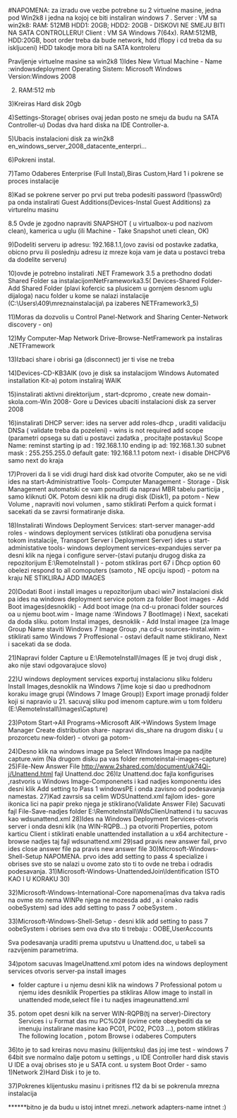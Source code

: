#NAPOMENA: za izradu ove vezbe potrebne su 2 virtuelne masine, jedna pod Win2k8 i jedna na kojoj ce biti instaliran windows 7 .
Server : 
VM sa win2k8: RAM: 512MB HDD1: 20GB; HDD2: 20GB - DISKOVI NE SMEJU BITI NA SATA CONTROLLERU!
Client : 
VM SA Windows 7(64x). RAM:512MB, HDD:20GB, boot order treba da bude network, hdd (flopy i cd treba da su iskljuceni) HDD takodje mora biti na SATA kontroleru

Pravljenje virtuelne masine sa win2k8
1)Ides New Virtual Machine - 
Name :windowsdeployment 
Operating Sistem: Microsoft Windows
Version:Windows 2008

2) RAM:512 mb

3)Kreiras Hard disk 20gb

4)Settings-Storage( obrises ovaj jedan posto ne smeju da budu na SATA Controller-u)
Dodas dva hard diska na IDE Controller-a.

5)Ubacis instalacioni disk za win2k8  en_windows_server_2008_datacente_enterpri...

6)Pokreni instal.

7)Tamo Odaberes Enterprise (Full Instal),Biras Custom,Hard 1 i pokrene se proces instalacije

8)Kad se pokrene server po prvi put treba podesiti password (!passw0rd) pa onda instalirati Guest Additions(Devices-Instal Guest Additions) za virturelnu masinu

8.5 Ovde je zgodno napraviti SNAPSHOT ( u virtualbox-u pod nazivom clean), kamerica u uglu (ili Machine  - Take Snapshot uneti clean, OK)

9)Dodeliti serveru ip adresu: 192.168.1.1,(ovo zavisi od postavke zadatka, obicno prvu ili poslednju adresu iz mreze koja vam je data u postavci treba da dodelite serveru)

10)ovde je potrebno instalirati .NET Framework 3.5 a prethodno dodati Shared Folder sa instalacijomNetFrameworka3.5( Devices-Shared Folder- Add Shared Folder (plavi kofercic sa plusicem u gornjem desnom uglu dijaloga) nacu folder u kome se nalazi instalacije (C:\Users\409\mreznainstalacija\ pa izaberes NETFramework3_5) 

11)Moras da dozvolis u Control Panel-Network and Sharing Center-Network discovery - on)

12)My Computer-Map Network Drive-Browse-NetFramework pa instaliras .NETFramework

13)Izbaci share i obrisi ga (disconnect) jer ti vise ne treba

14)Devices-CD-KB3AIK (ovo je disk sa instalacijom Windows Automated installation Kit-a) potom instaliraj WAIK 

15)instalirati aktivni direktorijum , start-dcpromo , create new domain-skola.com-Win 2008- Gore u Devices ubaciti instalacioni disk za server 2008

16)instalirati DHCP server: ides na server add roles-dhcp , uraditi validaciju DNSa ( validate treba da pozeleni)  - wins is not required
add scope (parametri opsega su dati u postavci zadatka , procitajte postavku)
Scope Name: reminst
starting ip ad : 192.168.1.10
ending ip ad: 192.168.1.30
subnet mask : 255.255.255.0
default gate: 192.168.1.1
potom next- i disable DHCPV6
samo next do kraja

17)Proveri da li se vidi drugi hard disk kad otvorite Computer, ako se ne vidi ides na start-Administrattive Tools- Computer Management - Storage - Disk Management automatski ce vam ponuditi da napravi MBR tabelu particija , samo kliknuti OK. Potom desni klik
na drugi disk (Disk1), pa potom - New Volume , napraviti novi volumen , samo stiklirati Perfom a quick format i sacekati da se zavrsi formatiranje diska.

18)Instalirati Windows Deployment Services: start-server manager-add roles - windows deployment services (stiklirati oba ponudjena servisa tokom instalacije, Transport Server i Deployment Server)
ides u start-administative tools- windows deployment services-expandujes server pa desni klik na njega i configure server-(stavi putanju drugog diska za repozitorijum E:\RemoteInstall ) - potom stikliras port 67 i Dhcp option 60
obelezi respond to all comoputers (samoto , NE opciju ispod) - potom na kraju NE STIKLIRAJ ADD IMAGES

20)Dodati Boot i install images u repozitorijum 
ubaci win7 instalacioni disk pa ides na windows deployment service potom za folder Boot images - Add Boot images(desnoklik) - Add boot image (na cd-u pronaci folder sources oa u njemu boot.wim - Image name :Windows 7 BootImage) i Next, sacekati da doda sliku.
potom Instal images, desnoklik - Add Instal imagee (za Image Group Name staviti Windows 7 Image Group ,na cd-u sources-instal.wim - stiklirati samo Windows 7 Proffesional - ostavi default name stiklirano, Next i sacekati da se doda.


21)Napravi folder Capture u E:\RemoteInstall\Images (E je tvoj drugi disk , ako nije stavi odgovarajuce slovo)

22)U windows deployment services exportuj instalacionu sliku 
 folderu Install Images,desnoklik na Windows 7(ime koje si dao u predhodnom koraku image grupi (Windows 7 Image Group)) Export image pronadji folder koji si napravio u 21. sacuvaj sliku pod imenom capture.wim u tom folderu (E:\RemoteInstall\Images\Capture)

23)Potom Start->All Programs->Microsoft AIK->Windows System Image Manager
Create distribution share- napravi dis_share na drugom disku ( u prozorcetu new-folder) - otvori ga potom-

24)Desno klik na windows image pa Select WIndows Image pa nadjite capture.wim (Na drugom disku pa vas folder remoteinstal-images-capture)
25)File-New Answer File
http://www.2shared.com/document/uk74Qi-j/Unattend.html fajl Unattend.doc
26)Iz Unattend.doc fajla konfigurises ,rastvoris u Windows Image-Componenets
i kad nadjes komponentu ides desni klik Add setting to Pass 1 windowsPE
i onda zavisno od podesavanja namestas.
27)Kad zavrsis sa celim WDSUnattend.xml fajlom ides- gore ikonica lici na papir preko njega je stiklirano(Validate Answer File)
Sacuvati fajl File-Save-nadjes folder E:\RemoteInstall\WdsClienUnattend i tu sacuvas kao wdsunattend.xml
28)Ides na Windows Deployment Services-otvoris server i onda desni klik (na WIN-RQPB...) pa otvoriti Properties, potom karticu  Client i stiklirati enable unattended installation a u x64 architecture - browse nadjes taj fajl  wdsunattend.xml
29)sad pravis new answer fail, prvo ides close answer file pa pravis new answer file
30)Microsoft-Windows-Shell-Setup
NAPOMENA. prvo ides add setting to pass 4 specialize i obrises sve sto se nalazi u ovome 
zato sto ti to ovde ne treba i odradis podesavanja.
31)Microsoft-Windows-UnattendedJoin\Identification ISTO KAO I U KORAKU 30)

32)Microsoft-Windows-International-Core napomena(imas dva takva radis
na ovme sto nema WINPe njega ne mozesda add , a i onako radis oobeSystem) sad ides
add setting to pass 7 oobeSystem .

33)Microsoft-Windows-Shell-Setup - desni klik add setting to pass 7 oobeSystem
i obrises sem ova dva sto ti trebaju : OOBE,UserAccounts

Sva podesavanja uraditi prema uputstvu u Unattend.doc, u tabeli sa razvijenim parametrima. 

34)potom sacuvas ImageUnattend.xml
potom ides na windows deployment services otvoris server-pa install images
- folder capture i u njemu desni klik na windows 7 Professional potom u njemu
ides desniklik Properties pa stikliras Allow image to install in unattended mode,select file
i tu nadjes imageunattend.xml

35) potom opet desni kilk na server WIN-RQPB(tj na server)-Directory Services
i u Format das mu PC%02# (ovime cete obeybediti da se imenuju instalirane masine kao PC01, PC02, PC03 ...), potom stikliras The following location , potom Browse i odaberes Computers

36)to je to sad kreiras novu masinu (kilijentsku) das joj ime test - windows 7 64bit sve normalno dalje
potom u settings , u IDE Controller hard disk stavis U IDE a ovaj obrises sto je u SATA cont.
u system Boot Order - samo 1)Network 2)Hard Disk i to je to.

37)Pokrenes klijentusku masinu i pritisnes f12 da bi se pokrenula mrezna instalacija

******bitno je da budu u istoj intnet mrezi..network adapters-name intnet :)
